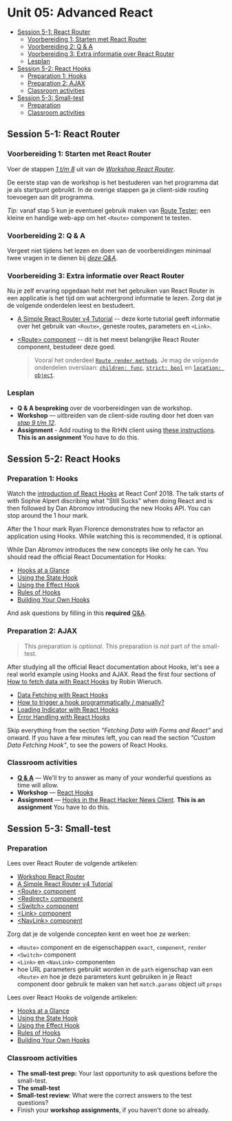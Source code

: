 # Unit 05: Advanced React

- [Session 5-1: React Router](#session-5-1-react-router)
  - [Voorbereiding 1: Starten met React Router](#voorbereiding-1-starten-met-react-router)
  - [Voorbereiding 2: Q & A](#voorbereiding-2-q--a)
  - [Voorbereiding 3: Extra informatie over React Router](#voorbereiding-3-extra-informatie-over-react-router)
  - [Lesplan](#lesplan)
- [Session 5-2: React Hooks](#session-5-2-react-hooks)
  - [Preparation 1: Hooks](#preparation-1-hooks)
  - [Preparation 2: AJAX](#preparation-2-ajax)
  - [Classroom activities](#classroom-activities)
- [Session 5-3: Small-test](#session-5-3-small-test)
  - [Preparation](#preparation)
  - [Classroom activities](#classroom-activities-1)

## Session 5-1: React Router

### Voorbereiding 1: Starten met React Router

Voer de stappen [_1 t/m 8_](https://dwa-courses.firebaseapp.com/assignment_cwd_5.1.html) uit van de [_Workshop React Router_](https://dwa-courses.firebaseapp.com/assignment_cwd_5.1.html).

De eerste stap van de workshop is het bestuderen van het programma dat je als startpunt gebruikt. In de overige stappen ga je client-side routing toevoegen aan dit programma.

_Tip:_ vanaf stap 5 kun je eventueel gebruik maken van [Route Tester](https://pshrmn.github.io/route-tester/); een kleine en handige web-app om het `<Route>` component te testen.

### Voorbereiding 2: Q & A

Vergeet niet tijdens het lezen en doen van de voorbereidingen minimaal twee vragen in te dienen bij [_deze Q&A_](https://dwa-courses.firebaseapp.com/qna_cwd_5.1.html).

### Voorbereiding 3: Extra informatie over React Router

Nu je zelf ervaring opgedaan hebt met het gebruiken van React Router in een applicatie is het tijd om wat achtergrond informatie te lezen. Zorg dat je de volgende onderdelen leest en bestudeert.

- [A Simple React Router v4 Tutorial](https://blog.pshrmn.com/simple-react-router-v4-tutorial/) -- deze korte tutorial geeft informatie over het gebruik van `<Route>`, geneste routes, parameters en `<Link>`.

- [\<Route> component](https://reacttraining.com/react-router/web/api/Route) -- dit is het meest belangrijke React Router component, bestudeer deze goed.
  > Vooral het onderdeel [`Route render methods`](https://reacttraining.com/react-router/web/api/Route/Route-render-methods). Je mag de volgende onderdelen overslaan: [`children: func`](https://reacttraining.com/react-router/web/api/Route/children-func), [`strict: bool`](https://reacttraining.com/react-router/web/api/Route/strict-bool) en [`location: object`](https://reacttraining.com/react-router/web/api/Route/location-object).

### Lesplan

- **Q & A bespreking** over de voorbereidingen van de workshop.
- **Workshop** — uitbreiden van de client-side routing door het doen van [_stap 9 t/m 12_](https://dwa-courses.firebaseapp.com/assignment_cwd_5.1.html).
- **Assignment** - Add routing to the RrHN client using [these instructions](https://dwa-courses.firebaseapp.com/assignment_cwd_5.2.html). **This is an assignment** You have to do this.

## Session 5-2: React Hooks

### Preparation 1: Hooks

Watch the [introduction of React Hooks](https://youtu.be/dpw9EHDh2bM) at React Conf 2018. The talk starts of with Sophie Alpert discribing what "Still Sucks" when doing React and is then followed by Dan Abromov introducing the new Hooks API. You can stop around the 1 hour mark.

After the 1 hour mark Ryan Florence demonstrates how to refactor an application using Hooks. While watching this is recommended, it is optional.

While Dan Abromov introduces the new concepts like only he can. You should read the official React Documentation for Hooks:

- [Hooks at a Glance](https://reactjs.org/docs/hooks-overview.html)
- [Using the State Hook](https://reactjs.org/docs/hooks-state.html)
- [Using the Effect Hook](https://reactjs.org/docs/hooks-effect.html)
- [Rules of Hooks](https://reactjs.org/docs/hooks-rules.html)
- [Building Your Own Hooks](https://reactjs.org/docs/hooks-custom.html)

And ask questions by filling in this **required** [Q&A](https://dwa-courses.firebaseapp.com/qna_cwd_5.2.html).

### Preparation 2: AJAX

> This preparation is _optional_. This preparation is _not_ part of the small-test.

After studying all the official React documentation about Hooks, let's see a real world example using Hooks and AJAX.
Read the first four sections of [How to fetch data with React Hooks](https://www.robinwieruch.de/react-hooks-fetch-data) by Robin Wieruch.

- [Data Fetching with React Hooks](https://www.robinwieruch.de/react-hooks-fetch-data)
- [How to trigger a hook programmatically / manually?](https://www.robinwieruch.de/react-hooks-fetch-data)
- [Loading Indicator with React Hooks](https://www.robinwieruch.de/react-hooks-fetch-data)
- [Error Handling with React Hooks](https://www.robinwieruch.de/react-hooks-fetch-data)

Skip everything from the section _"Fetching Data with Forms and React"_ and onward.
If you have a few minutes left, you can read the section _"Custom Data Fetching Hook"_, to see the powers of React Hooks.

### Classroom activities

- **[Q & A](https://dwa-courses.firebaseapp.com/qna_cwd_5.2.html)** — We'll try to answer as many of your wonderful questions as time will allow.
- **Workshop** — [React Hooks](https://dwa-courses.firebaseapp.com/assignment_cwd_5.3.html)
- **Assignment** — [Hooks in the React Hacker News Client](https://dwa-courses.firebaseapp.com/assignment_cwd_5.4.html). **This is an assignment** You have to do this.

## Session 5-3: Small-test

### Preparation

Lees over React Router de volgende artikelen:

- [Workshop React Router](https://dwa-courses.firebaseapp.com/assignment_cwd_5.1.html)
- [A Simple React Router v4 Tutorial](https://medium.com/@pshrmn/a-simple-react-router-v4-tutorial-7f23ff27adf)
- [\<Route> component](https://reacttraining.com/react-router/web/api/Route)
- [\<Redirect> component](https://reacttraining.com/react-router/web/api/Redirect)
- [\<Switch> component](https://reacttraining.com/react-router/web/api/Switch)
- [\<Link> component](https://reacttraining.com/react-router/web/api/Link)
- [\<NavLink> component](https://reacttraining.com/react-router/web/api/NavLink)

Zorg dat je de volgende concepten kent en weet hoe ze werken:

- `<Route>` component en de eigenschappen `exact`, `component`, `render`
- `<Switch>` component
- `<Link>` en `<NavLink>` componenten
- hoe URL parameters gebruikt worden in de `path` eigenschap van een `<Route>` _en_ hoe je deze parameters kunt gebruiken in je React component door gebruik te maken van het `match.params` object uit `props`

Lees over React Hooks de volgende artikelen:

- [Hooks at a Glance](https://reactjs.org/docs/hooks-overview.html)
- [Using the State Hook](https://reactjs.org/docs/hooks-state.html)
- [Using the Effect Hook](https://reactjs.org/docs/hooks-effect.html)
- [Rules of Hooks](https://reactjs.org/docs/hooks-rules.html)
- [Building Your Own Hooks](https://reactjs.org/docs/hooks-custom.html)

### Classroom activities

- **The small-test prep:** Your last opportunity to ask questions before the small-test.
- **The small-test**
- **Small-test review**: What were the correct answers to the test questions?
- Finish your **workshop assignments**, if you haven't done so already.
